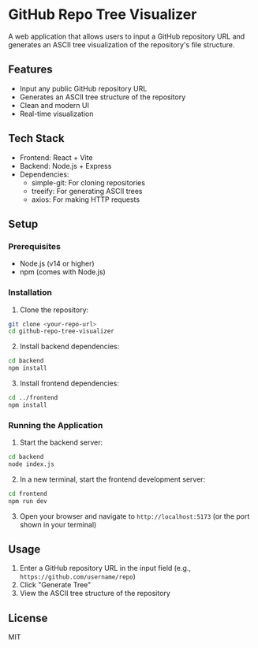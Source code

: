 # GitHub Repo Tree Visualizer

A web application that allows users to input a GitHub repository URL and generates an ASCII tree visualization of the repository's file structure.

## Features

- Input any public GitHub repository URL
- Generates an ASCII tree structure of the repository
- Clean and modern UI
- Real-time visualization

## Tech Stack

- Frontend: React + Vite
- Backend: Node.js + Express
- Dependencies:
  - simple-git: For cloning repositories
  - treeify: For generating ASCII trees
  - axios: For making HTTP requests

## Setup

### Prerequisites

- Node.js (v14 or higher)
- npm (comes with Node.js)

### Installation

1. Clone the repository:
```bash
git clone <your-repo-url>
cd github-repo-tree-visualizer
```

2. Install backend dependencies:
```bash
cd backend
npm install
```

3. Install frontend dependencies:
```bash
cd ../frontend
npm install
```

### Running the Application

1. Start the backend server:
```bash
cd backend
node index.js
```

2. In a new terminal, start the frontend development server:
```bash
cd frontend
npm run dev
```

3. Open your browser and navigate to `http://localhost:5173` (or the port shown in your terminal)

## Usage

1. Enter a GitHub repository URL in the input field (e.g., `https://github.com/username/repo`)
2. Click "Generate Tree"
3. View the ASCII tree structure of the repository

## License

MIT 